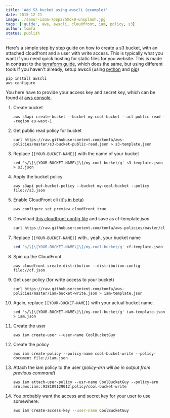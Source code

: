 ```yaml
---
title: 'Add S3 bucket using awscli (example)'
date: 2015-12-21
image: ./samur-isma-7pSpz7hXox0-unsplash.jpg
tags: ['guide', aws, awscli, cloudfront, iam, policy, s3]
author: tomfa
status: publish
---
```


Here's a simple step by step guide on how to create a s3 bucket, with an attached cloudfront and a user with write access. This is typically what you want if you need quick hosting for static files for you website. This is made in contrast to the [terraform guide](http://notes.webutvikling.org/add-s3-bucket-using-terraform/), which does the same, but using different tools If you haven't already, setup awscli (using [python](https://www.python.org/downloads/) and [pip](https://pip.pypa.io/en/stable/installing/))

```
pip install awscli
aws configure
```

You here have to provide your access key and secret key, which can be found at [aws console](https://console.aws.amazon.com/iam/home?region=us-west-2#security_credential).

1.  Create bucket
    ```
    aws s3api create-bucket --bucket my-cool-bucket --acl public read --region eu-west-1
    ```
2.  Get public read policy for bucket
    ```
    curl https://raw.githubusercontent.com/tomfa/aws-policies/master/s3-bucket-public-read.json > s3-template.json
    ```
3.  Replace `[[YOUR-BUCKET-NAME]]` with the name of your bucket
    ```
    sed 's/\[\[YOUR-BUCKET-NAME\]\]/my-cool-bucket/g' s3-template.json > s3.json
    ```
4.  Apply the bucket policy
    ```
    aws s3api put-bucket-policy --bucket my-cool-bucket --policy file://s3.json
    ```
5.  Enable CloudFront cli ([it's in beta](http://docs.aws.amazon.com/cli/latest/reference/cloudfront/create-distribution.html))
    ```bash
    aws configure set preview.cloudfront true
    ```
6.  Download [this cloudfront config file](https://gist.githubusercontent.com/tomfa/889a0bca08e59f6bbfa9/raw/7afcac61b7da03496590384531711a722f59a51e/website-static.json) and save as cf-template._json_
    ```bash
    curl https://raw.githubusercontent.com/tomfa/aws-policies/master/cloudfront-static-webfiles.json > cf-template.json
    ```
7.  Replace `[[YOUR-BUCKET-NAME]]` with.. yeah, your bucket name
    ```bash
    sed 's/\[\[YOUR-BUCKET-NAME\]\]/my-cool-bucket/g' cf-template.json > cf.json
    ```
8.  Spin up the CloudFront
    ```
    aws cloudfront create-distribution --distribution-config file://cf.json
    ```
9.  Get user policy (for write access to your bucket)
    ```
    curl https://raw.githubusercontent.com/tomfa/aws-policies/master/iam-bucket-write.json > iam-template.json
    ```
10. Again, replace `[[YOUR-BUCKET-NAME]]` with your actual bucket name.


    ```
    sed 's/\[\[YOUR-BUCKET-NAME\]\]/my-cool-bucket/g' iam-template.json > iam.json
    ```


11. Create the user
    ```
    aws iam create-user --user-name CoolBucketGuy
    ```
12. Create the policy
    ```
    aws iam create-policy --policy-name cool-bucket-write --policy-document file://iam.json
    ```
13. Attach the iam policy to the user (_policy-arn will be in output from previous command_)


    ```
    aws iam attach-user-policy --usr-name CoolBucketGuy --policy-arn arn:aws:iam::938109129012:policy/cool-bucket-write
    ```


14. You probably want the access and secret key for your user to use somewhere:
    ```bash
    aws iam create-access-key --user-name CoolBucketGuy
    ```
